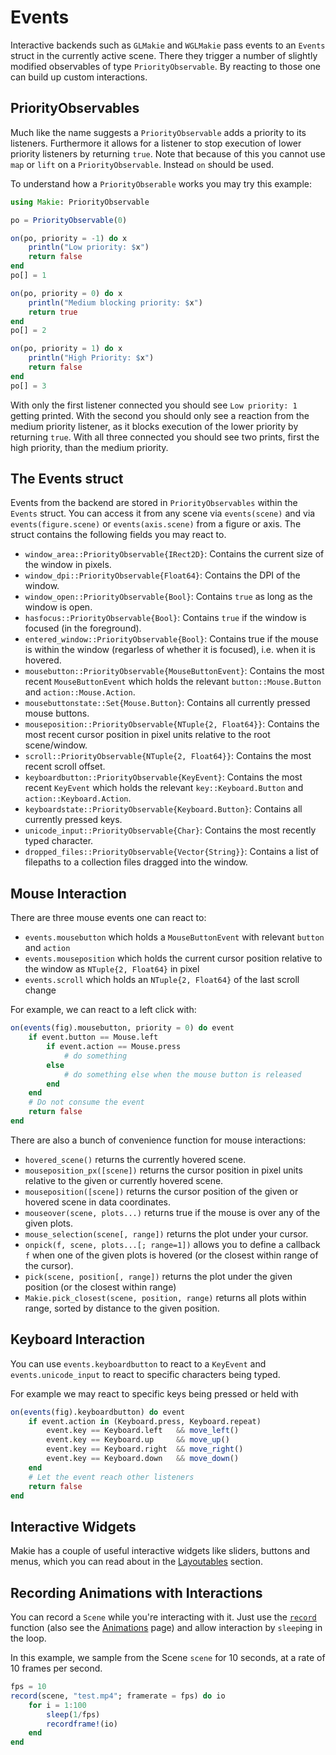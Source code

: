 # Events

Interactive backends such as `GLMakie` and `WGLMakie` pass events to an `Events`
struct in the currently active scene. There they trigger a number of slightly
modified observables of type `PriorityObservable`. By reacting to those one can
build up custom interactions.

## PriorityObservables

Much like the name suggests a `PriorityObservable` adds a priority to its
listeners. Furthermore it allows for a listener to stop execution of lower
priority listeners by returning `true`. Note that because of this you cannot
use `map` or `lift` on a `PriorityObservable`. Instead `on` should be used.

To understand how a `PriorityObserable` works you may try this example:

```julia
using Makie: PriorityObservable

po = PriorityObservable(0)

on(po, priority = -1) do x
    println("Low priority: $x")
    return false
end
po[] = 1

on(po, priority = 0) do x
    println("Medium blocking priority: $x")
    return true
end
po[] = 2

on(po, priority = 1) do x
    println("High Priority: $x")
    return false
end
po[] = 3
```

With only the first listener connected you should see `Low priority: 1` getting
printed. With the second you should only see a reaction from the medium priority
listener, as it blocks execution of the lower priority by returning `true`. With
all three connected you should see two prints, first the high priority, than the
medium priority.

## The Events struct

Events from the backend are stored in `PriorityObservables` within the `Events`
struct. You can access it from any scene via `events(scene)` and via
`events(figure.scene)` or `events(axis.scene)` from a figure or axis. The struct
contains the following fields you may react to.

- `window_area::PriorityObservable{IRect2D}`: Contains the current size of the window in pixels.
- `window_dpi::PriorityObservable{Float64}`: Contains the DPI of the window.
- `window_open::PriorityObservable{Bool}`: Contains `true` as long as the window is open.
- `hasfocus::PriorityObservable{Bool}`: Contains `true` if the window is focused (in the foreground).
- `entered_window::PriorityObservable{Bool}`: Contains true if the mouse is within the window (regarless of whether it is focused), i.e. when it is hovered.
- `mousebutton::PriorityObservable{MouseButtonEvent}`: Contains the most recent `MouseButtonEvent` which holds the relevant `button::Mouse.Button` and `action::Mouse.Action`.
- `mousebuttonstate::Set{Mouse.Button}`: Contains all currently pressed mouse buttons.
- `mouseposition::PriorityObservable{NTuple{2, Float64}}`: Contains the most recent cursor position in pixel units relative to the root scene/window.
- `scroll::PriorityObservable{NTuple{2, Float64}}`: Contains the most recent scroll offset.
- `keyboardbutton::PriorityObservable{KeyEvent}`: Contains the most recent `KeyEvent` which holds the relevant `key::Keyboard.Button` and `action::Keyboard.Action`.
- `keyboardstate::PriorityObservable{Keyboard.Button}`: Contains all currently pressed keys.
- `unicode_input::PriorityObservable{Char}`: Contains the most recently typed character.
- `dropped_files::PriorityObservable{Vector{String}}`: Contains a list of filepaths to a collection files dragged into the window.

## Mouse Interaction

There are three mouse events one can react to:

- `events.mousebutton` which holds a `MouseButtonEvent` with relevant `button` and `action`
- `events.mouseposition` which holds the current cursor position relative to the window as `NTuple{2, Float64}` in pixel
- `events.scroll` which holds an `NTuple{2, Float64}` of the last scroll change

For example, we can react to a left click with:

```julia
on(events(fig).mousebutton, priority = 0) do event
    if event.button == Mouse.left
        if event.action == Mouse.press
            # do something
        else
            # do something else when the mouse button is released
        end
    end
    # Do not consume the event
    return false
end
```

There are also a bunch of convenience function for mouse interactions:

- `hovered_scene()` returns the currently hovered scene.
- `mouseposition_px([scene])` returns the cursor position in pixel units relative to the given or currently hovered scene.
- `mouseposition([scene])` returns the cursor position of the given or hovered scene in data coordinates.
- `mouseover(scene, plots...)` returns true if the mouse is over any of the given plots.
- `mouse_selection(scene[, range])` returns the plot under your cursor.
- `onpick(f, scene, plots...[; range=1])` allows you to define a callback `f` when one of the given plots is hovered (or the closest within range of the cursor).
- `pick(scene, position[, range])` returns the plot under the given position (or the closest within range)
- `Makie.pick_closest(scene, position, range)` returns all plots within range, sorted by distance to the given position.

## Keyboard Interaction

You can use `events.keyboardbutton` to react to a `KeyEvent` and
`events.unicode_input` to react to specific characters being typed.

For example we may react to specific keys being pressed or held with

```julia
on(events(fig).keyboardbutton) do event
    if event.action in (Keyboard.press, Keyboard.repeat)
        event.key == Keyboard.left   && move_left()
        event.key == Keyboard.up     && move_up()
        event.key == Keyboard.right  && move_right()
        event.key == Keyboard.down   && move_down()
    end
    # Let the event reach other listeners
    return false
end
```

## Interactive Widgets

Makie has a couple of useful interactive widgets like sliders, buttons and menus, which you can read about in the [Layoutables](@ref) section.

## Recording Animations with Interactions

You can record a `Scene` while you're interacting with it.
Just use the [`record`](@ref) function (also see the [Animations](@ref) page) and allow interaction by `sleep`ing in the loop.

In this example, we sample from the Scene `scene` for 10 seconds, at a rate of 10 frames per second.

```julia
fps = 10
record(scene, "test.mp4"; framerate = fps) do io
    for i = 1:100
        sleep(1/fps)
        recordframe!(io)
    end
end
```
